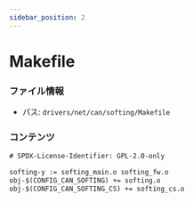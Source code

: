 ```yaml
---
sidebar_position: 2
---
```

# Makefile

### ファイル情報

- パス: `drivers/net/can/softing/Makefile`

### コンテンツ

```txt
# SPDX-License-Identifier: GPL-2.0-only

softing-y := softing_main.o softing_fw.o
obj-$(CONFIG_CAN_SOFTING) += softing.o
obj-$(CONFIG_CAN_SOFTING_CS) += softing_cs.o

```
